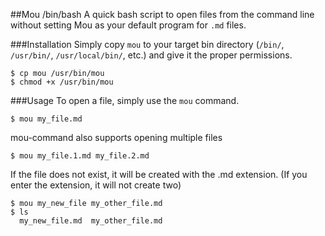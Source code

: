 ##Mou /bin/bash
A quick bash script to open files from the command line without setting Mou as your default program for `.md` files.

###Installation
Simply copy `mou` to your target bin directory (`/bin/`, `/usr/bin/`, `/usr/local/bin/`, etc.) and give it the proper permissions.  

```
$ cp mou /usr/bin/mou
$ chmod +x /usr/bin/mou
```
###Usage
To open a file, simply use the `mou` command.  

```
$ mou my_file.md
```

mou-command also supports opening multiple files

```
$ mou my_file.1.md my_file.2.md
```

If the file does not exist, it will be created with the .md extension. (If you enter the extension, it will not create two)

```
$ mou my_new_file my_other_file.md
$ ls 
  my_new_file.md  my_other_file.md

```